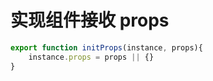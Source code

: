 # 实现组件接收 props

```ts
export function initProps(instance, props){
	instance.props = props || {}	
}
```